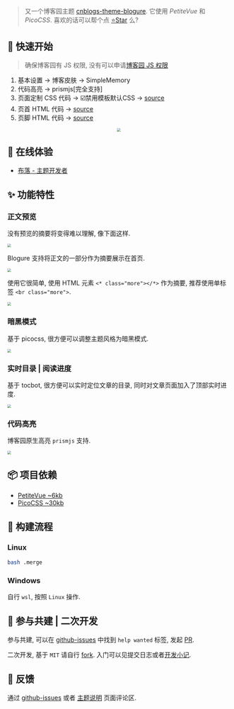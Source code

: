 > 又一个博客园主题 [cnblogs-theme-blogure](https://github.com/xnuc/cnblogs-theme-blogure). 它使用 *PetiteVue* 和 *PicoCSS*.  喜欢的话可以帮个点 [⭐Star](https://github.com/xnuc/cnblogs-theme-blogure) 么?

## 🚀 快速开始

> 确保博客园有 JS 权限, 没有可以申请[博客园 JS 权限](https://i.cnblogs.com/settings)

1. 基本设置 -> 博客皮肤 -> SimpleMemory
1. 代码高亮 -> prismjs[完全支持]
1. 页面定制 CSS 代码 -> ☑️禁用模板默认CSS -> [source](https://files.cnblogs.com/files/blogs/707675/custom@latest.css)
1. 页首 HTML 代码 -> [source](https://files.cnblogs.com/files/blogs/707675/page_begin@latest.html.js)
1. 页脚 HTML 代码 -> [source](https://files.cnblogs.com/files/blogs/707675/page_end@latest.html.js)

<span class="more"></span>

<div style="text-align:center">
<img src="https://img2023.cnblogs.com/blog/2555898/202301/2555898-20230125091544737-873550203.png" style="zoom:50%">
</div>

## 🤿 在线体验

- [布落 - 主题开发者](https://blogure.cnblogs.com/)

## ✨ 功能特性

### 正文预览

没有预览的摘要将变得难以理解, 像下面这样.

<img src="https://img2023.cnblogs.com/blog/2555898/202301/2555898-20230125090439556-1919011365.png" style="zoom:50%">

Blogure 支持将正文的一部分作为摘要展示在首页.

<img src="https://img2023.cnblogs.com/blog/2555898/202301/2555898-20230125085823725-58007998.png" style="zoom:50%">

使用它很简单, 使用 HTML 元素 `<* class="more"></*>` 作为摘要, 推荐使用单标签 `<br class="more">`.

<img src="https://img2023.cnblogs.com/blog/2555898/202301/2555898-20230125090748217-731072232.png" style="zoom:50%">

### 暗黑模式

基于 picocss, 很方便可以调整主题风格为暗黑模式.

<img src="https://img2023.cnblogs.com/blog/2555898/202301/2555898-20230125091153868-1595652665.png" style="zoom:50%">

### 实时目录 | 阅读进度

基于 tocbot, 很方便可以实时定位文章的目录, 同时对文章页面加入了顶部实时进度.

<img src="https://img2023.cnblogs.com/blog/2555898/202301/2555898-20230125091347325-1014449303.png" style="zoom:50%">

### 代码高亮

博客园原生高亮 `prismjs` 支持.

<img src="https://img2023.cnblogs.com/blog/2555898/202301/2555898-20230125091451304-1135161972.png" style="zoom:50%">

## 📦 项目依赖

+ [PetiteVue ~6kb](https://github.com/vuejs/petite-vue)
+ [PicoCSS ~30kb](https://picocss.com/)

## 🔨 构建流程

### Linux

```sh
bash .merge
```

### Windows

自行 `wsl`, 按照 `Linux` 操作.

## 🎹 参与共建 | 二次开发

参与共建, 可以在 [github-issues](https://github.com/xnuc/cnblogs-theme-blogure/issues) 中找到 `help wanted` 标签, 发起 [PR](https://github.com/xnuc/cnblogs-theme-blogure/compare).

二次开发, 基于 `MIT` 请自行 [fork](https://github.com/xnuc/cnblogs-theme-blogure/fork). 入门可以见提交日志或者[开发小记](https://www.cnblogs.com/blogure/tag/%E4%B8%BB%E9%A2%98%E5%BC%80%E5%8F%91%E5%B0%8F%E8%AE%B0/).

## 📝 反馈

通过 [github-issues](https://github.com/xnuc/cnblogs-theme-blogure/issues) 或者 [主题说明](https://www.cnblogs.com/blogure/p/cnblogs-theme-blogure.html) 页面评论区.
